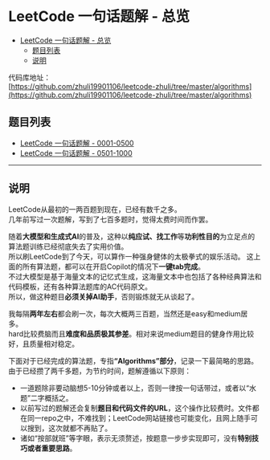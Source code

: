 # LeetCode 一句话题解 - 总览

- [LeetCode 一句话题解 - 总览](#leetcode-一句话题解---总览)
  - [题目列表](#题目列表)
  - [说明](#说明)

代码库地址：  
[https://github.com/zhuli19901106/leetcode-zhuli/tree/master/algorithms](https://github.com/zhuli19901106/leetcode-zhuli/tree/master/algorithms)

## 题目列表

- [LeetCode 一句话题解 - 0001-0500](./algorithms-review-0001-0500.md)
- [LeetCode 一句话题解 - 0501-1000](./algorithms-review-0501-1000.md)

---

## 说明

LeetCode从最初的一两百题到现在，已经有数千之多。  
几年前写过一次题解，写到了七百多题时，觉得太费时间而作罢。  

随着<b>大模型和生成式AI</b>的普及，这种以<b>纯应试、找工作</b>等<b>功利性目的</b>为立足点的算法题训练已经彻底失去了实用价值。  
所以刷LeetCode到了今天，可以算作一种强身健体的太极拳式的娱乐活动。 
这上面的所有算法题，都可以在开启Copilot的情况下<b>一键tab完成</b>。  
不过大模型是基于海量文本的记忆式生成，这海量文本中也包括了各种经典算法和代码模板，还有各种算法题库的AC代码原文。  
所以，做这种题目<b>必须关掉AI助手</b>，否则锻炼就无从谈起了。  

我每隔<b>两年左右</b>都会刷一次，每次大概两三百题，当然还是easy和medium居多。  
hard比较费脑而且<b>难度和品质极其参差</b>。相对来说medium题目的健身作用比较好，且质量相对稳定。  

下面对于已经完成的算法题，专指<b>“Algorithms”部分</b>，记录一下最简略的思路。  
由于已经攒了两千多题，为节约时间，题解遵循以下原则：
- 一道题除非要动脑想5-10分钟或者以上，否则一律按一句话带过，或者以“水题”二字概括之。  
- 以前写过的题解还会复制<b>题目和代码文件的URL</b>，这个操作比较费时。文件都在同一repo之中，不难找到；LeetCode网站链接也可能变化，且网上随手可以搜到，这次就都不再贴了。
- 诸如“按部就班”等字眼，表示无须赘述，按题意一步步实现即可，没有<b>特别技巧或者重要思路</b>。
